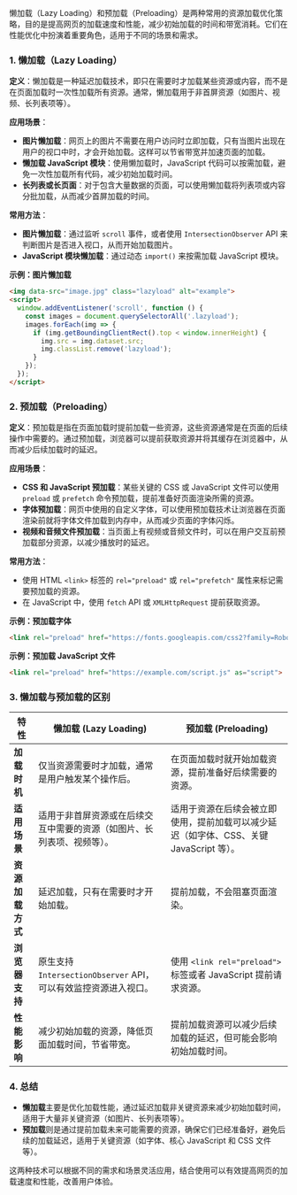 懒加载（Lazy Loading）和预加载（Preloading）是两种常用的资源加载优化策略，目的是提高网页的加载速度和性能，减少初始加载的时间和带宽消耗。它们在性能优化中扮演着重要角色，适用于不同的场景和需求。

### 1. **懒加载（Lazy Loading）**

**定义**：懒加载是一种延迟加载技术，即只在需要时才加载某些资源或内容，而不是在页面加载时一次性加载所有资源。通常，懒加载用于非首屏资源（如图片、视频、长列表项等）。

**应用场景**：

- **图片懒加载**：网页上的图片不需要在用户访问时立即加载，只有当图片出现在用户的视口中时，才会开始加载。这样可以节省带宽并加速页面的加载。
- **懒加载 JavaScript 模块**：使用懒加载时，JavaScript 代码可以按需加载，避免一次性加载所有代码，减少初始加载时间。
- **长列表或长页面**：对于包含大量数据的页面，可以使用懒加载将列表项或内容分批加载，从而减少首屏加载的时间。

**常用方法**：

- **图片懒加载**：通过监听 `scroll` 事件，或者使用 `IntersectionObserver` API 来判断图片是否进入视口，从而开始加载图片。
- **JavaScript 模块懒加载**：通过动态 `import()` 来按需加载 JavaScript 模块。

**示例：图片懒加载**

```html
<img data-src="image.jpg" class="lazyload" alt="example">
<script>
  window.addEventListener('scroll', function () {
    const images = document.querySelectorAll('.lazyload');
    images.forEach(img => {
      if (img.getBoundingClientRect().top < window.innerHeight) {
        img.src = img.dataset.src;
        img.classList.remove('lazyload');
      }
    });
  });
</script>
```

### 2. **预加载（Preloading）**

**定义**：预加载是指在页面加载时提前加载一些资源，这些资源通常是在页面的后续操作中需要的。通过预加载，浏览器可以提前获取资源并将其缓存在浏览器中，从而减少后续加载时的延迟。

**应用场景**：

- **CSS 和 JavaScript 预加载**：某些关键的 CSS 或 JavaScript 文件可以使用 `preload` 或 `prefetch` 命令预加载，提前准备好页面渲染所需的资源。
- **字体预加载**：网页中使用的自定义字体，可以使用预加载技术让浏览器在页面渲染前就将字体文件加载到内存中，从而减少页面的字体闪烁。
- **视频和音频文件预加载**：当页面上有视频或音频文件时，可以在用户交互前预加载部分资源，以减少播放时的延迟。

**常用方法**：

- 使用 HTML `<link>` 标签的 `rel="preload"` 或 `rel="prefetch"` 属性来标记需要预加载的资源。
- 在 JavaScript 中，使用 `fetch` API 或 `XMLHttpRequest` 提前获取资源。

**示例：预加载字体**

```html
<link rel="preload" href="https://fonts.googleapis.com/css2?family=Roboto&display=swap" as="font" type="font/woff2" crossorigin="anonymous">
```

**示例：预加载 JavaScript 文件**

```html
<link rel="preload" href="https://example.com/script.js" as="script">
```

### 3. **懒加载与预加载的区别**

| **特性**         | **懒加载 (Lazy Loading)**                                    | **预加载 (Preloading)**                                      |
| ---------------- | ------------------------------------------------------------ | ------------------------------------------------------------ |
| **加载时机**     | 仅当资源需要时才加载，通常是用户触发某个操作后。             | 在页面加载时就开始加载资源，提前准备好后续需要的资源。       |
| **适用场景**     | 适用于非首屏资源或在后续交互中需要的资源（如图片、长列表项、视频等）。 | 适用于资源在后续会被立即使用，提前加载可以减少延迟（如字体、CSS、关键 JavaScript 等）。 |
| **资源加载方式** | 延迟加载，只有在需要时才开始加载。                           | 提前加载，不会阻塞页面渲染。                                 |
| **浏览器支持**   | 原生支持 `IntersectionObserver` API，可以有效监控资源进入视口。 | 使用 `<link rel="preload">` 标签或者 JavaScript 提前请求资源。 |
| **性能影响**     | 减少初始加载的资源，降低页面加载时间，节省带宽。             | 提前加载资源可以减少后续加载的延迟，但可能会影响初始加载时间。 |

### 4. **总结**

- **懒加载**主要是优化加载性能，通过延迟加载非关键资源来减少初始加载时间，适用于大量非关键资源（如图片、长列表项等）。
- **预加载**则是通过提前加载未来可能需要的资源，确保它们已经准备好，避免后续的加载延迟，适用于关键资源（如字体、核心 JavaScript 和 CSS 文件等）。

这两种技术可以根据不同的需求和场景灵活应用，结合使用可以有效提高网页的加载速度和性能，改善用户体验。